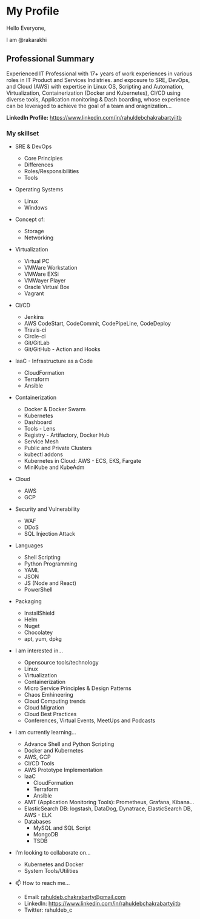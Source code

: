 # My Profile

Hello Everyone,

I am @rakarakhi

## Professional Summary

Experienced IT Professional with 17+ years of work experiences in various roles in IT Product and Services Indistries. and exposure to SRE, DevOps, and Cloud (AWS) with expertise in Linux OS, Scripting and Automation, Virtualization, Containerization (Docker and Kubernetes), CI/CD using diverse tools, Application monitoring & Dash boarding, whose experience can be leveraged to achieve the goal of a team and oragnization...

**LinkedIn Profile:** https://www.linkedin.com/in/rahuldebchakrabartyiitb

### My skillset

  - SRE & DevOps
  
      - Core Principles
      - Differences
      - Roles/Responsibilities
      - Tools
    
  - Operating Systems
  
      - Linux
      - Windows
    
  - Concept of:
  
      - Storage
      - Networking
    
  - Virtualization
  
      - Virtual PC
      - VMWare Workstation
      - VMWare EXSi
      - VMWayer Player
      - Oracle Virtual Box
      - Vagrant
    
  - CI/CD
  
      - Jenkins
      - AWS CodeStart, CodeCommit, CodePipeLine, CodeDeploy
      - Travis-ci
      - Circle-ci
      - Git/GitLab
      - Git/GitHub - Action and Hooks
    
  - IaaC - Infrastructure as a Code
  
      - CloudFormation
      - Terraform
      - Ansible
    
  - Containerization
  
      - Docker & Docker Swarm
      - Kubernetes
      - Dashboard
      - Tools - Lens
      - Registry - Artifactory, Docker Hub
      - Service Mesh
      - Public and Private Clusters
      - kubectl addons
      - Kubernetes in Cloud: AWS - ECS, EKS, Fargate
      - MiniKube and KubeAdm
    
  - Cloud
  
      - AWS
      - GCP
  
  - Security and Vulnerability
  
      - WAF
      - DDoS
      - SQL Injection Attack

  - Languages
  
      - Shell Scripting
      - Python Programming
      - YAML
      - JSON
      - JS (Node and React)
      - PowerShell
    
  - Packaging
  
      - InstallShield
      - Helm
      - Nuget
      - Chocolatey
      - apt, yum, dpkg
    
- I am interested in...

    - Opensource tools/technology
    - Linux
    - Virtualization
    - Containerization
    - Micro Service Principles & Design Patterns
    - Chaos Emhineering
    - Cloud Computing trends
    - Cloud Migration
    - Cloud Best Practices
    - Conferences, Virtual Events, MeetUps and Podcasts
  
- I am currently learning...

    - Advance Shell and Python Scripting
    - Docker and Kubernetes
    - AWS, GCP
    - CI/CD Tools
    - AWS Prototype Implementation
    - IaaC
      - CloudFormation
      - Terraform
      - Ansible
    - AMT (Application Monitoring Tools): Prometheus, Grafana, Kibana...
    - ElasticSearch DB: logstash, DataDog, Dynatrace, ElasticSearch DB, AWS - ELK
    - Databases
      - MySQL and SQL Script
      - MongoDB
      - TSDB
 
- I’m looking to collaborate on...

    - Kubernetes and Docker
    - System Tools/Utilities
 
- 📫 How to reach me...
  - Email: rahuldeb.chakrabarty@gmail.com
  - LinkedIn: https://www.linkedin.com/in/rahuldebchakrabartyiitb
  - Twitter: rahuldeb_c

<!---
rakarakhi/rakarakhi is a ✨ special ✨ repository because its `README.md` (this file) appears on your GitHub profile.
You can click the Preview link to take a look at your changes.
--->
